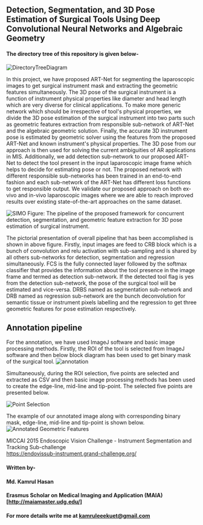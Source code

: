 ## Detection, Segmentation, and 3D Pose Estimation of Surgical Tools Using Deep Convolutional Neural Networks and Algebraic Geometry
#### The directory tree of this repository is given below-

![DirectoryTreeDiagram](https://user-images.githubusercontent.com/32570071/58830739-492f0c00-864b-11e9-96ec-18dc0f05e404.png)


In this project, we have proposed ART-Net for segmenting the laparoscopic images to get surgical instrument mask and extracting the geometric features simultaneously. The 3D pose of the surgical instrument is a function of instrument physical properties like diameter and head length which are very diverse for clinical applications. To make more generic network which should be irrespective of tool's physical properties, we divide the 3D pose estimation of the surgical instrument into two parts such as geometric features extraction from responsible sub-network of ART-Net and the algebraic geometric solution. Finally, the accurate 3D instrument pose is estimated by geometric solver using the features from the proposed ART-Net and known instrument's physical properties. The 3D pose from our approach is then used for solving the current ambiguities of AR applications in MIS. Additionally, we add detection sub-network to our proposed ART-Net to detect the tool present in the input laparoscopic image frame which helps to decide for estimating pose or not. The proposed network with different responsible sub-networks has been trained in an end-to-end fashion and each sub-network of the ART-Net has different loss functions to get responsible output. We validate our proposed approach on both ex-vivo and in-vivo laparoscopic images where we are able to reach improved results over existing state-of-the-art approaches on the same dataset. <br>

![SIMO](https://user-images.githubusercontent.com/32570071/58485449-5f792b80-8164-11e9-9296-10ed923694f5.png)
Figure: The pipeline of the proposed framework for concurrent detection, segmentation, and geometric feature extraction for 3D pose estimation of surgical instrument.

The pictorial presentation of overall pipeline that has been accomplished is shown in above figure.  Firstly, input images are feed to CRB block which is a bunch of convolution  and relu activation  with  sub-sampling  and  is  shared  by  all  others  sub-networks for detection, segmentation and regression simultaneously.  FCS is the fully connected layer followed by the softmax classifier that provides the information about the tool presence in the image frame and termed as detection sub-network. If the detected tool flag is yes from the detection sub-network, the pose of the surgical tool will be estimated and vice-versa. DRBS named as segmentation sub-network and DRB named as regression sub-network are the bunch deconvolution for semantic tissue or instrument pixels labelling and the regression to get three geometric features for pose estimation respectively.  

## Annotation pipeline
For the annotation, we have used ImageJ software and basic image processing methods. Firstly, the ROI of the tool is selected from ImageJ software and then below block diagram has been used to get binary mask of the surgical tool. 
![annotation](https://user-images.githubusercontent.com/32570071/58098941-dc435d00-7bda-11e9-8845-1f16a9945198.JPG)

Simultaneously, during the ROI selection, five points are selected and extracted as CSV and then basic image processing methods has been used to create the edge-line, mid-line and tip-point. The selected five points are presented below.

![Point Selection](https://user-images.githubusercontent.com/32570071/58100378-ce430b80-7bdd-11e9-93bd-b573ca924951.jpg)


The example of our annotated image along with corresponding binary mask, edge-line, mid-line and tip-point is shown below.
![Annotated Geometric Features](https://user-images.githubusercontent.com/32570071/58099671-6b04a980-7bdc-11e9-83b4-c680de96beba.png)

MICCAI 2015 Endoscopic Vision Challenge - Instrument Segmentation and Tracking Sub-challenge <br>
https://endovissub-instrument.grand-challenge.org/

#### Written by-
#### Md. Kamrul Hasan 
#### Erasmus Scholar on Medical Imaging and Application (MAIA) [http://maiamaster.udg.edu/]
#### For more details write me at kamruleeekuet@gmail.com
